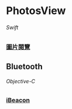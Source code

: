 # PhotosView
###### Swift
### [圖片閱覽][photoView]
[photoView]:https://github.com/ZihCiLai/PhotosView/

## Bluetooth  
###### Objective-C
### [iBeacon][beacon]
[beacon]:https://www.con.tw

